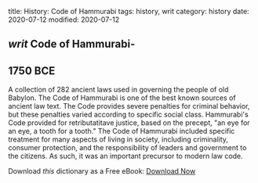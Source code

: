 title: History: Code of Hammurabi
tags: history, writ
category: history
date: 2020-07-12
modified: 2020-07-12

## _writ_  Code of Hammurabi-
  1750 BCE
-
A collection of 282 ancient laws
used in governing the people of old Babylon.  The Code of Hammurabi is
one of the best known sources of ancient law text.  The Code provides
severe penalties for criminal behavior, but these penalties varied
according to specific social class.  Hammurabi's Code provided for
retributatitave justice, based on the precept, "an eye for an eye, a
tooth for a tooth."  The Code of Hammurabi included specific
treatment for many aspects of living in society, including criminality,
consumer protection, and the responsibility of leaders and government
to the citizens.  As such, it was an important precursor to modern law
code.


Download *this* dictionary as a Free eBook: [Download Now]({static}static/CairnsHistoryDictionary.pdf)

